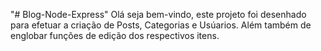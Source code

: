 "# Blog-Node-Express" 
Olá seja bem-vindo, este projeto foi desenhado para efetuar a criação de Posts, Categorias e Usúarios.
Além também de englobar funções de edição dos respectivos itens.
